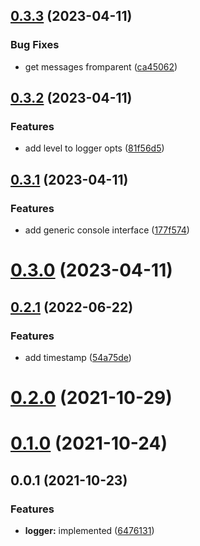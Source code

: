 ## [0.3.3](https://github.com/prostojs/logger/compare/v0.3.2...v0.3.3) (2023-04-11)


### Bug Fixes

* get messages fromparent ([ca45062](https://github.com/prostojs/logger/commit/ca45062fd6e27478d4364d67e9382e7183152d99))



## [0.3.2](https://github.com/prostojs/logger/compare/v0.3.1...v0.3.2) (2023-04-11)


### Features

* add level to logger opts ([81f56d5](https://github.com/prostojs/logger/commit/81f56d52a1536f090f50a21467a10884ad1881ce))



## [0.3.1](https://github.com/prostojs/logger/compare/v0.3.0...v0.3.1) (2023-04-11)


### Features

* add generic console interface ([177f574](https://github.com/prostojs/logger/commit/177f574040bff6a20708b6306dddec8f0eac3b56))



# [0.3.0](https://github.com/prostojs/logger/compare/v0.2.1...v0.3.0) (2023-04-11)



## [0.2.1](https://github.com/prostojs/logger/compare/v0.2.0...v0.2.1) (2022-06-22)


### Features

* add timestamp ([54a75de](https://github.com/prostojs/logger/commit/54a75de817b4fb4d96f784351a46aa3961bb2253))



# [0.2.0](https://github.com/prostojs/logger/compare/v0.1.0...v0.2.0) (2021-10-29)



# [0.1.0](https://github.com/prostojs/logger/compare/v0.0.1...v0.1.0) (2021-10-24)



## 0.0.1 (2021-10-23)


### Features

* **logger:** implemented ([6476131](https://github.com/prostojs/logger/commit/6476131a8e207b99f77b9ca29140e473f5e443ae))



